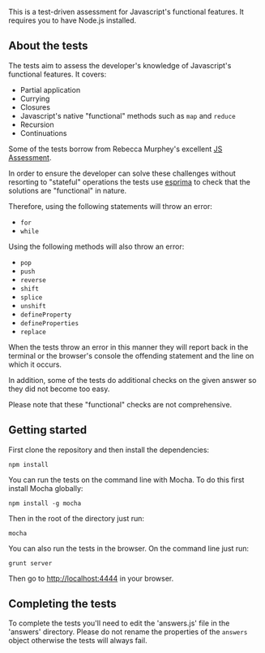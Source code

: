 
This is a test-driven assessment for Javascript's functional features. It requires you to have Node.js installed.

## About the tests

The tests aim to assess the developer's knowledge of Javascript's functional features. It covers:

* Partial application
* Currying
* Closures
* Javascript's native "functional" methods such as `map` and `reduce`
* Recursion
* Continuations

Some of the tests borrow from Rebecca Murphey's excellent [JS Assessment](https://github.com/rmurphey/js-assessment).

In order to ensure the developer can solve these challenges without resorting to "stateful" operations the tests use [esprima](http://esprima.org/) to check that the solutions are "functional" in nature.

Therefore, using the following statements will throw an error:

* `for`
* `while`

Using the following methods will also throw an error:

* `pop`
* `push`
* `reverse`
* `shift`
* `splice`
* `unshift`
* `defineProperty`
* `defineProperties`
* `replace`

When the tests throw an error in this manner they will report back in the terminal or the browser's console the offending statement and the line on which it occurs.

In addition, some of the tests do additional checks on the given answer so they did not become too easy.

Please note that these "functional" checks are not comprehensive.

## Getting started

First clone the repository and then install the dependencies:

`npm install`

You can run the tests on the command line with Mocha. To do this first install Mocha globally:

`npm install -g mocha`

Then in the root of the directory just run:

`mocha`

You can also run the tests in the browser. On the command line just run:

`grunt server`

Then go to [http://localhost:4444](http://localhost:4444) in your browser.

## Completing the tests

To complete the tests you'll need to edit the 'answers.js' file in the 'answers' directory. Please do not rename the properties of the `answers` object otherwise the tests will always fail.


